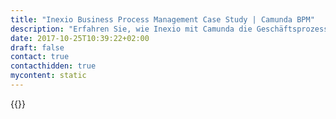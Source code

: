```yaml
---
title: "Inexio Business Process Management Case Study | Camunda BPM"
description: "Erfahren Sie, wie Inexio mit Camunda die Geschäftsprozessautomatisierung organisiert und die Effizienz im Unternehmen gesteigert hat. Camunda ist der Marktführer für Workflow-Automatisierung basierend auf Java und BPMN 2.0."
date: 2017-10-25T10:39:22+02:00
draft: false
contact: true
contacthidden: true
mycontent: static
---
```

{{<case-study-single
company="inexio"
companydescription="<p>inexio bewirtschaftet eine weiterhin wachsende, eigene Telekommunikations-Infrastruktur mit über 6.000 Kilometer modernstem Glasfaserkabel. Zudem stehen den Kunden sechs unternehmenseigene Rechenzentren in Saarlouis, Saarbrücken und Kaiserslautern zur Verfügung.</p><p>Rund 4.000 gewerbliche Kunden – vom Konzern bis hin zum Mittelstand – vertrauen auf das leistungsfähige Angebot von inexio. In vielen Städten und Gemeinden – und auch im ländlichen Bereich – betreibt inexio eigene City-Netze bzw. schließt die Ortschaften mit Breitbandanschlüssen an. Das Portfolio von inexio wird abgerundet durch die komplette Bandbreite der IT-Dienste, von der Konzeption über den Aufbau bis hin zum Betrieb von IT- und Internet-Lösungen. Kunden erhalten damit Service aus einer Hand.</p><p>inexio beschäftigt mehr als 220 Mitarbeiter.</p>"
customerquote="<p><q>Um als schnell wachsendes Unternehmen konkurrenzfähig zu sein, setzt Inexio seit jeher auf Prozessautomatisation. Aus Gründen der Skalierbarkeit erschien ein Wechsel unserer Prozess Engine sinnvoll und die Suche nach einer BPMN 2.0 Plattform hat uns rasch zu Camunda geführt. Der angebotene Enterprise Support ist für uns für den Einsatz zur Steuerung unternehmenskritischer Prozesse notwendig. Ausschlaggebend war auch die Integrierbarkeit der Prozess Engine in unsere Nicht-Java Applikationslandschaft. Bei der Migration hat uns das Camunda Consulting gekonnt unterstützt und beraten. Die Verfügbarkeit der Software als Open Source ist ein willkommener Bonus.</q></p>-Jonas Langhabel, Software Developer"
teaser=""
usecase=""
videolink=""
logo="//images.ctfassets.net/vpidbgnakfvf/2seGguTB8IIea2sy00gQKu/c9ba007d31f0722657506741a740556f/inexo.svg"
pdf=""
thumbnail="">}}